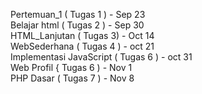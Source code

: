 Pertemuan_1 ( Tugas 1 ) - Sep 23 
<br>
Belajar html ( Tugas 2 ) - Sep 30
<br>
HTML_Lanjutan ( Tugas 3) - Oct 14
<br>
WebSederhana ( Tugas 4 ) - oct 21
<br>
Implementasi JavaScript ( Tugas 6 ) - oct 31
<br>
Web Profil { Tugas 6 ) - Nov 1
<br>
PHP Dasar ( Tugas 7 ) - Nov 8
